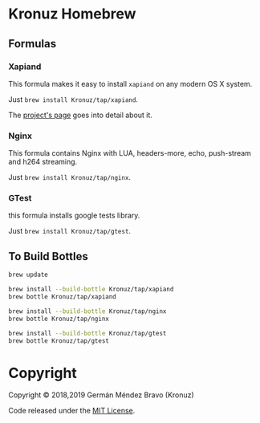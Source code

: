 # Kronuz Homebrew

## Formulas


### Xapiand

This formula makes it easy to install `xapiand` on any modern OS X system.

Just `brew install Kronuz/tap/xapiand`.

The [project's page](http://Kronuz.github.io/Xapiand) goes into detail about it.


### Nginx

This formula contains Nginx with LUA, headers-more, echo, push-stream and
h264 streaming.

Just `brew install Kronuz/tap/nginx`.


### GTest

this formula installs google tests library.

Just `brew install Kronuz/tap/gtest`.


## To Build Bottles

```sh
brew update

brew install --build-bottle Kronuz/tap/xapiand
brew bottle Kronuz/tap/xapiand

brew install --build-bottle Kronuz/tap/nginx
brew bottle Kronuz/tap/nginx

brew install --build-bottle Kronuz/tap/gtest
brew bottle Kronuz/tap/gtest
```

# Copyright

Copyright © 2018,2019 Germán Méndez Bravo (Kronuz)

Code released under the [MIT License](LICENSE).
